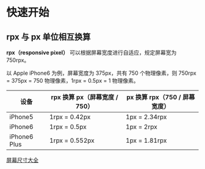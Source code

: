 # 快速开始

## rpx 与 px 单位相互换算

**rpx（responsive pixel）** 可以根据屏幕宽度进行自适应，规定屏幕宽为 750rpx。

以 Apple iPhone6 为例，屏幕宽度为 375px，共有 750 个物理像素，则 750rpx = 375px = 750 物理像素，1rpx = 0.5px = 1 物理像素。

| 设备      | rpx 换算 px（屏幕宽度 / 750） | px 换算 rpx（750 / 屏幕宽度）|
| ----------- | ----------- | --- |
| iPhone5 | 1rpx = 0.42px| 1px = 2.34rpx |
| iPhone6 | 1rpx = 0.5px| 1px = 2rpx |
| iPhone6 Plus | 1rpx = 0.552px| 1px = 1.81rpx |

[屏幕尺寸大全](https://uiiiuiii.com/screen/)